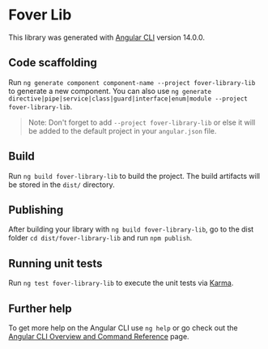# Fover  Lib

This library was generated with [Angular CLI](https://github.com/angular/angular-cli) version 14.0.0.

## Code scaffolding

Run `ng generate component component-name --project fover-library-lib` to generate a new component. You can also use `ng generate directive|pipe|service|class|guard|interface|enum|module --project fover-library-lib`.
> Note: Don't forget to add `--project fover-library-lib` or else it will be added to the default project in your `angular.json` file. 

## Build

Run `ng build fover-library-lib` to build the project. The build artifacts will be stored in the `dist/` directory.

## Publishing

After building your library with `ng build fover-library-lib`, go to the dist folder `cd dist/fover-library-lib` and run `npm publish`.

## Running unit tests

Run `ng test fover-library-lib` to execute the unit tests via [Karma](https://karma-runner.github.io).

## Further help

To get more help on the Angular CLI use `ng help` or go check out the [Angular CLI Overview and Command Reference](https://angular.io/cli) page.

